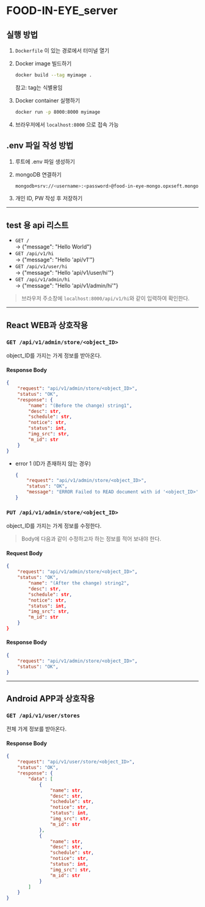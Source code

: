 # FOOD-IN-EYE_server

## 실행 방법  

1. `Dockerfile` 이 있는 경로에서 터미널 열기
2. Docker image 빌드하기
    
    ```bash
    docker build --tag myimage .
    ```
    
    참고: tag는 식별용임
    
3. Docker container 실행하기
    
    ```bash
    docker run -p 8000:8000 myimage
    ```
    
4. 브라우저에서 `localhost:8000` 으로 접속 가능
   
## .env 파일 작성 방법

1. 루트에 .env 파일 생성하기
2. mongoDB 연결하기

    ```bash
    mongodb+srv://<username>:<password>@food-in-eye-mongo.opxseft.mongodb.net/test
    ```

3. 개인 ID, PW 작성 후 저장하기

---
## test 용 api 리스트
- `GET /`  
-> {"message": "Hello World"}  
- `GET /api/v1/hi`  
-> {"message": "Hello 'api/v1'"}
- `GET /api/v1/user/hi`  
-> {"message": "Hello 'api/v1/user/hi'"}
- `GET /api/v1/admin/hi`  
-> {"message": "Hello 'api/v1/admin/hi'"}  
  
> 브라우저 주소창에 `localhost:8000/api/v1/hi`와 같이 입력하여 확인한다.
---

## React WEB과 상호작용

### `GET /api/v1/admin/store/<object_ID>` 
object_ID를 가지는 가게 정보를 받아온다.  

#### Response Body

```json
{
    "request": "api/v1/admin/store/<object_ID>",
    "status": "OK",
    "response": {
        "name": "(Before the change) string1",
        "desc": str,
        "schedule": str,
        "notice": str,
        "status": int,
        "img_src": str,
        "m_id": str
    }
}
```

- error 1 (ID가 존재하지 않는 경우)   

    ```json
    { 
        "request": "api/v1/admin/store/<object_ID>", 
        "status": "OK", 
        "message": "ERROR Failed to READ document with id '<object_ID>'" 
    }
    ```


### `PUT /api/v1/admin/store/<object_ID>` 
object_ID를 가지는 가게 정보를 수정한다.  
> Body에 다음과 같이 수정하고자 하는 정보를 적어 보내야 한다.

#### Request Body

```json
{
    "request": "api/v1/admin/store/<object_ID>",
    "status": "OK",
        "name": "(After the change) string2",
        "desc": str,
        "schedule": str,
        "notice": str,
        "status": int,
        "img_src": str,
        "m_id": str
    }
}
```

#### Response Body
  
```json
{
    "request": "api/v1/admin/store/<object_ID>",
    "status": "OK",
}
```

---
## Android APP과 상호작용 

### `GET /api/v1/user/stores`
전체 가게 정보를 받아온다.

#### Response Body

```json
{
    "request": "api/v1/user/store/<object_ID>",
    "status": "OK",
    "response": {    
        "data": [
            {
                "name": str,
                "desc": str,
                "schedule": str,
                "notice": str,
                "status": int,
                "img_src": str,
                "m_id": str
            },
            {
                "name": str,
                "desc": str,
                "schedule": str,
                "notice": str,
                "status": int,
                "img_src": str,
                "m_id": str
            }
        ]
    }
}
```
